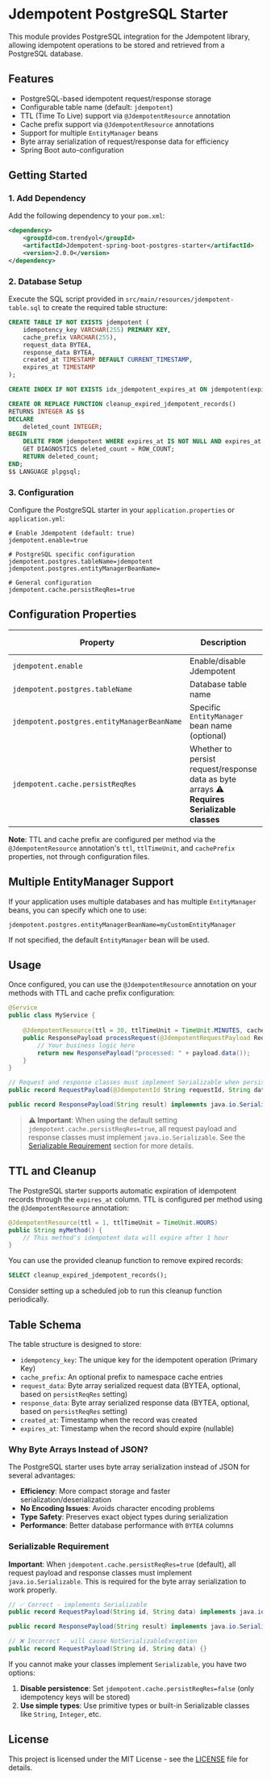 # Jdempotent PostgreSQL Starter

This module provides PostgreSQL integration for the Jdempotent library, allowing idempotent operations to be stored and retrieved from a PostgreSQL database.

## Features

- PostgreSQL-based idempotent request/response storage
- Configurable table name (default: `jdempotent`)
- TTL (Time To Live) support via `@JdempotentResource` annotation
- Cache prefix support via `@JdempotentResource` annotations
- Support for multiple `EntityManager` beans
- Byte array serialization of request/response data for efficiency
- Spring Boot auto-configuration

## Getting Started

### 1. Add Dependency

Add the following dependency to your `pom.xml`:

```xml
<dependency>
    <groupId>com.trendyol</groupId>
    <artifactId>Jdempotent-spring-boot-postgres-starter</artifactId>
    <version>2.0.0</version>
</dependency>
```

### 2. Database Setup

Execute the SQL script provided in `src/main/resources/jdempotent-table.sql` to create the required table structure:

```sql
CREATE TABLE IF NOT EXISTS jdempotent (
    idempotency_key VARCHAR(255) PRIMARY KEY,
    cache_prefix VARCHAR(255),
    request_data BYTEA,
    response_data BYTEA,
    created_at TIMESTAMP DEFAULT CURRENT_TIMESTAMP,
    expires_at TIMESTAMP
);

CREATE INDEX IF NOT EXISTS idx_jdempotent_expires_at ON jdempotent(expires_at);

CREATE OR REPLACE FUNCTION cleanup_expired_jdempotent_records()
RETURNS INTEGER AS $$
DECLARE
    deleted_count INTEGER;
BEGIN
    DELETE FROM jdempotent WHERE expires_at IS NOT NULL AND expires_at < CURRENT_TIMESTAMP;
    GET DIAGNOSTICS deleted_count = ROW_COUNT;
    RETURN deleted_count;
END;
$$ LANGUAGE plpgsql;
```

### 3. Configuration

Configure the PostgreSQL starter in your `application.properties` or `application.yml`:

```properties
# Enable Jdempotent (default: true)
jdempotent.enable=true

# PostgreSQL specific configuration
jdempotent.postgres.tableName=jdempotent
jdempotent.postgres.entityManagerBeanName=

# General configuration
jdempotent.cache.persistReqRes=true
```

## Configuration Properties

| Property | Description | Default Value |
|----------|-------------|---------------|
| `jdempotent.enable` | Enable/disable Jdempotent | `true` |
| `jdempotent.postgres.tableName` | Database table name | `jdempotent` |
| `jdempotent.postgres.entityManagerBeanName` | Specific `EntityManager` bean name (optional) | `` |
| `jdempotent.cache.persistReqRes` | Whether to persist request/response data as byte arrays ⚠️ **Requires Serializable classes** | `true` |

**Note**: TTL and cache prefix are configured per method via the `@JdempotentResource` annotation's `ttl`, `ttlTimeUnit`, and `cachePrefix` properties, not through configuration files.

## Multiple EntityManager Support

If your application uses multiple databases and has multiple `EntityManager` beans, you can specify which one to use:

```properties
jdempotent.postgres.entityManagerBeanName=myCustomEntityManager
```

If not specified, the default `EntityManager` bean will be used.

## Usage

Once configured, you can use the `@JdempotentResource` annotation on your methods with TTL and cache prefix configuration:

```java
@Service
public class MyService {
    
    @JdempotentResource(ttl = 30, ttlTimeUnit = TimeUnit.MINUTES, cachePrefix = "process")
    public ResponsePayload processRequest(@JdempotentRequestPayload RequestPayload payload) {
        // Your business logic here
        return new ResponsePayload("processed: " + payload.data());
    }
}

// Request and response classes must implement Serializable when persistReqRes=true
public record RequestPayload(@JdempotentId String requestId, String data) implements java.io.Serializable {}

public record ResponsePayload(String result) implements java.io.Serializable {}
```

> **⚠️ Important**: When using the default setting `jdempotent.cache.persistReqRes=true`, all request payload and response classes must implement `java.io.Serializable`. See the [Serializable Requirement](#serializable-requirement) section for more details.

## TTL and Cleanup

The PostgreSQL starter supports automatic expiration of idempotent records through the `expires_at` column. TTL is configured per method using the `@JdempotentResource` annotation:

```java
@JdempotentResource(ttl = 1, ttlTimeUnit = TimeUnit.HOURS)
public String myMethod() {
    // This method's idempotent data will expire after 1 hour
}
```

You can use the provided cleanup function to remove expired records:

```sql
SELECT cleanup_expired_jdempotent_records();
```

Consider setting up a scheduled job to run this cleanup function periodically.

## Table Schema

The table structure is designed to store:

- `idempotency_key`: The unique key for the idempotent operation (Primary Key)
- `cache_prefix`: An optional prefix to namespace cache entries
- `request_data`: Byte array serialized request data (BYTEA, optional, based on `persistReqRes` setting)
- `response_data`: Byte array serialized response data (BYTEA, optional, based on `persistReqRes` setting)
- `created_at`: Timestamp when the record was created
- `expires_at`: Timestamp when the record should expire (nullable)

### Why Byte Arrays Instead of JSON?

The PostgreSQL starter uses byte array serialization instead of JSON for several advantages:
- **Efficiency**: More compact storage and faster serialization/deserialization
- **No Encoding Issues**: Avoids character encoding problems
- **Type Safety**: Preserves exact object types during serialization
- **Performance**: Better database performance with `BYTEA` columns

### Serializable Requirement

**Important**: When `jdempotent.cache.persistReqRes=true` (default), all request payload and response classes must implement `java.io.Serializable`. This is required for the byte array serialization to work properly.

```java
// ✅ Correct - implements Serializable
public record RequestPayload(String id, String data) implements java.io.Serializable {}

public record ResponsePayload(String result) implements java.io.Serializable {}

// ❌ Incorrect - will cause NotSerializableException
public record RequestPayload(String id, String data) {}
```

If you cannot make your classes implement `Serializable`, you have two options:
1. **Disable persistence**: Set `jdempotent.cache.persistReqRes=false` (only idempotency keys will be stored)
2. **Use simple types**: Use primitive types or built-in Serializable classes like `String`, `Integer`, etc.

## License

This project is licensed under the MIT License - see the [LICENSE](../LICENSE) file for details.

